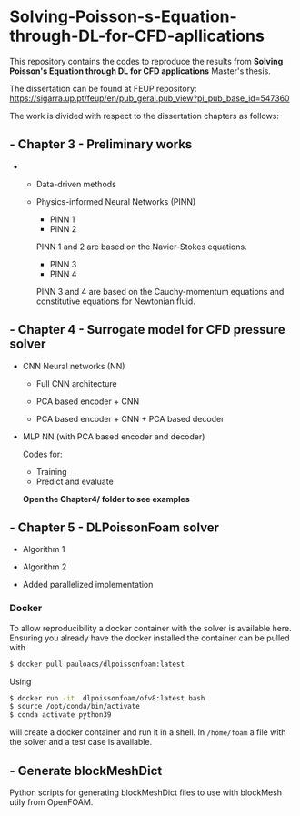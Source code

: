 # Solving-Poisson-s-Equation-through-DL-for-CFD-apllications

This repository contains the codes to reproduce the results from **Solving Poisson's Equation through DL for CFD applications** Master's thesis.

The dissertation can be found at FEUP repository: https://sigarra.up.pt/feup/en/pub_geral.pub_view?pi_pub_base_id=547360


The work is divided with respect to the dissertation chapters as follows:

## - **Chapter 3** - Preliminary works
- 
  - Data-driven methods

  - Physics-informed Neural Networks (PINN)

    - PINN 1
    - PINN 2

    PINN 1 and 2 are based on the Navier-Stokes equations.

    - PINN 3
    - PINN 4

    PINN 3 and 4 are based on the Cauchy-momentum equations and constitutive equations for Newtonian fluid.

## - **Chapter 4** - Surrogate model for CFD pressure solver

  - CNN Neural networks (NN)
    - Full CNN architecture

    - PCA based encoder + CNN
    - PCA based encoder + CNN + PCA based decoder

  - MLP NN (with PCA based encoder and decoder)

	Codes for:
	- Training 
	- Predict and evaluate

	**Open the Chapter4/ folder to see examples**

## - **Chapter 5** - DLPoissonFoam solver

  - Algorithm 1

  - Algorithm 2

  - Added parallelized implementation

  ### Docker
  
  To allow reproducibility a docker container with the solver is available here. Ensuring you already have the docker installed the container can be pulled with
  
  ```sh
  $ docker pull pauloacs/dlpoissonfoam:latest
  ```
  
  Using 
  
  ```sh
  $ docker run -it  dlpoissonfoam/ofv8:latest bash
  $ source /opt/conda/bin/activate
  $ conda activate python39
  ```
  will create a docker container and run it in a shell. In `/home/foam` a file with the solver and a test case is available. 
  
## - Generate blockMeshDict

Python scripts for generating blockMeshDict files to use with blockMesh utily from OpenFOAM.

